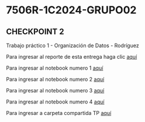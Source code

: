 # 7506R-1C2024-GRUPO02

## CHECKPOINT 2

Trabajo práctico 1 - Organización de Datos - Rodríguez

Para ingresar al reporte de esta entrega haga clic [aquí](https://github.com/kikiymini/7506R-1C2024-GRUPO02/blob/main/7506R_TP1_GRUPO02_CHP2_REPORTE.pdf)

Para ingresar al notebook numero 1 [aquí](https://github.com/kikiymini/7506R-1C2024-GRUPO02/blob/main/7506R_TP1_GRUPO02_ENTREGA_N1.ipynb)

Para ingresar al notebook numero 2 [aquí](https://github.com/kikiymini/7506R-1C2024-GRUPO02/blob/main/7506R_TP1_GRUPO02_ENTREGA_N2.ipynb)

Para ingresar al notebook numero 3 [aquí](https://github.com/kikiymini/7506R-1C2024-GRUPO02/blob/main/7506R_TP1_GRUPO02_ENTREGA_N3.ipynb)

Para ingresar al notebook numero 4 [aquí](https://github.com/kikiymini/7506R-1C2024-GRUPO02/blob/main/7506R_TP1_GRUPO02_ENTREGA_N4.ipynb)

Para ingresar a carpeta compartida TP [aquí](https://drive.google.com/drive/u/0/folders/1m4c5cizIzkfp0Puo_tMrgzsoEWGIYzJ7)

